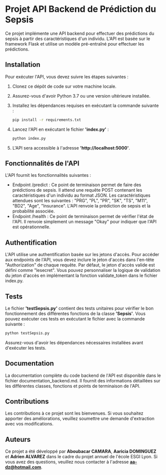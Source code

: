 # Projet API Backend de Prédiction du Sepsis

Ce projet implémente une API backend pour effectuer des prédictions du sepsis à partir des caractéristiques d'un individu. L'API est basée sur le framework Flask et utilise un modèle pré-entraîné pour effectuer les prédictions.

## Installation

Pour exécuter l'API, vous devez suivre les étapes suivantes :

1. Clonez ce dépôt de code sur votre machine locale.

2. Assurez-vous d'avoir Python 3.7 ou une version ultérieure installée.

3. Installez les dépendances requises en exécutant la commande suivante :

   ```bash
   pip install -r requirements.txt

4. Lancez l'API en exécutant le fichier **'index.py'** :

   ```bash
   python index.py

5. L'API sera accessible à l'adresse **'http://localhost:5000'**.

## Fonctionnalités de l'API

L'API fournit les fonctionnalités suivantes :

- Endpoint /predict : Ce point de terminaison permet de faire des prédictions de sepsis. Il attend une requête POST contenant les caractéristiques d'un individu au format JSON. Les caractéristiques attendues sont les suivantes : "PRG", "PL", "PR", "SK", "TS", "M11", "BD2", "Age", "Insurance". L'API renvoie la prédiction de sepsis et la probabilité associée.
- Endpoint /health : Ce point de terminaison permet de vérifier l'état de l'API. Il renvoie simplement un message "Okay" pour indiquer que l'API est opérationnelle.

## Authentification

L'API utilise une authentification basée sur les jetons d'accès. Pour accéder aux endpoints de l'API, vous devez inclure le jeton d'accès dans l'en-tête "Authorization" de chaque requête. Par défaut, le jeton d'accès valide est défini comme "lesecret". Vous pouvez personnaliser la logique de validation du jeton d'accès en implémentant la fonction validate_token dans le fichier index.py.

## Tests

Le fichier **'testSepsis.py'** contient des tests unitaires pour vérifier le bon fonctionnement des différentes fonctions de la classe **'Sepsis'**. Vous pouvez exécuter ces tests en exécutant le fichier avec la commande suivante :

   ```bash
   python testSepsis.py
````

Assurez-vous d'avoir les dépendances nécessaires installées avant d'exécuter les tests.

## Documentation

La documentation complète du code backend de l'API est disponible dans le fichier documentation_backend.md. Il fournit des informations détaillées sur les différentes classes, fonctions et points de terminaison de l'API.

## Contributions

Les contributions à ce projet sont les bienvenues. Si vous souhaitez apporter des améliorations, veuillez soumettre une demande d'extraction avec vos modifications.

## Auteurs

Ce projet a été développé par **Aboubacar CAMARA**, **Aaricia DOMINGUEZ** et **Adrien ALVAREZ** dans le cadre du projet annuel de l'école ESGI Lyon. Si vous avez des questions, veuillez nous contacter à l'adresse **aa-dz@hotmail.com**.
